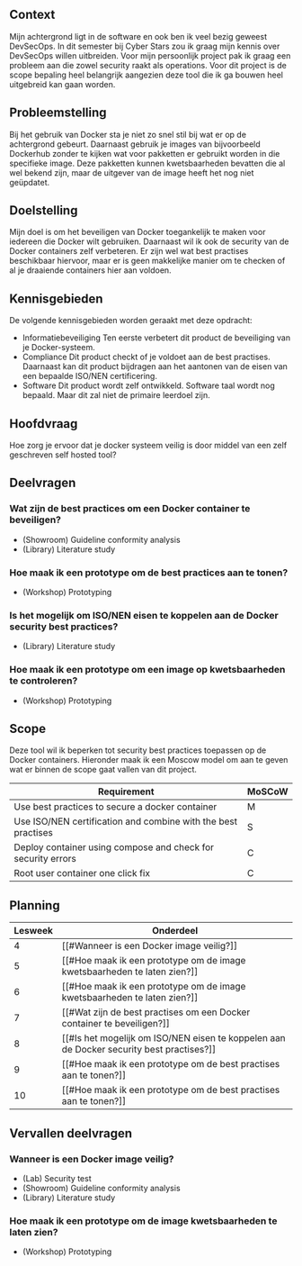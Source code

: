 ## Context
Mijn achtergrond ligt in de software en ook ben ik veel bezig geweest DevSecOps. In dit semester bij Cyber Stars zou ik graag mijn kennis over DevSecOps willen uitbreiden. Voor mijn persoonlijk project pak ik graag een probleem aan die zowel security raakt als operations. Voor dit project is de scope bepaling heel belangrijk aangezien deze tool die ik ga bouwen heel uitgebreid kan gaan worden.
## Probleemstelling
Bij het gebruik van Docker sta je niet zo snel stil bij wat er op de achtergrond gebeurt. Daarnaast gebruik je images van bijvoorbeeld Dockerhub zonder te kijken wat voor pakketten er gebruikt worden in die specifieke image. Deze pakketten kunnen kwetsbaarheden bevatten die al wel bekend zijn, maar de uitgever van de image heeft het nog niet geüpdatet.
## Doelstelling
Mijn doel is om het beveiligen van Docker toegankelijk te maken voor iedereen die Docker wilt gebruiken. Daarnaast wil ik ook de security van de Docker containers zelf verbeteren. Er zijn wel wat best practises beschikbaar hiervoor, maar er is geen makkelijke manier om te checken of al je draaiende containers hier aan voldoen.
## Kennisgebieden
De volgende kennisgebieden worden geraakt met deze opdracht:
- Informatiebeveiliging
Ten eerste verbetert dit product de beveiliging van je Docker-systeem.
- Compliance
Dit product checkt of je voldoet aan de best practises. Daarnaast kan dit product bijdragen aan het aantonen van de eisen van een bepaalde ISO/NEN certificering.
- Software
Dit product wordt zelf ontwikkeld. Software taal wordt nog bepaald. Maar dit zal niet de primaire leerdoel zijn.
## Hoofdvraag
Hoe zorg je ervoor dat je docker systeem veilig is door middel van een zelf geschreven self hosted tool?
## Deelvragen

### Wat zijn de best practices om een Docker container te beveiligen?
- (Showroom) Guideline conformity analysis
- (Library) Literature study
### Hoe maak ik een prototype om de best practices aan te tonen?
- (Workshop) Prototyping
### Is het mogelijk om ISO/NEN eisen te koppelen aan de Docker security best practices?
- (Library) Literature study
### Hoe maak ik een prototype om een image op kwetsbaarheden te controleren?
- (Workshop) Prototyping
## Scope
Deze tool wil ik beperken tot security best practices toepassen op de Docker containers. Hieronder maak ik een Moscow model om aan te geven wat er binnen de scope gaat vallen van dit project.

| Requirement                                                   | MoSCoW |
| ------------------------------------------------------------- | ------ |
|Use best practices to secure a docker container| M      |
| Use ISO/NEN certification and combine with the best practises | S      |
| Deploy container using compose and check for security errors  | C      |
| Root user container one click fix                             | C      |
## Planning

| Lesweek | Onderdeel                                                                                |
| ------- | ---------------------------------------------------------------------------------------- |
| 4       | [[#Wanneer is een Docker image veilig?]]                                                 |
| 5       | [[#Hoe maak ik een prototype om de image kwetsbaarheden te laten zien?]]                 |
| 6       | [[#Hoe maak ik een prototype om de image kwetsbaarheden te laten zien?]]                 |
| 7       | [[#Wat zijn de best practises om een Docker container te beveiligen?]]                   |
| 8       | [[#Is het mogelijk om ISO/NEN eisen te koppelen aan de Docker security best practises?]] |
| 9       | [[#Hoe maak ik een prototype om de best practises aan te tonen?]]                        |
| 10        |[[#Hoe maak ik een prototype om de best practises aan te tonen?]]|


## Vervallen deelvragen
### Wanneer is een Docker image veilig?
- (Lab) Security test
- (Showroom) Guideline conformity analysis
- (Library) Literature study
### Hoe maak ik een prototype om de image kwetsbaarheden te laten zien?
- (Workshop) Prototyping